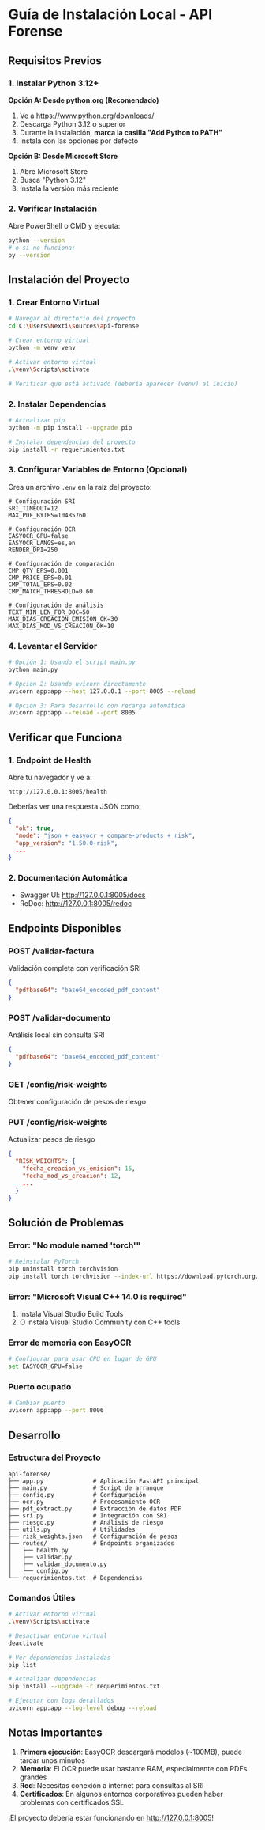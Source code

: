 # Guía de Instalación Local - API Forense

## Requisitos Previos

### 1. Instalar Python 3.12+

**Opción A: Desde python.org (Recomendado)**
1. Ve a https://www.python.org/downloads/
2. Descarga Python 3.12 o superior
3. Durante la instalación, **marca la casilla "Add Python to PATH"**
4. Instala con las opciones por defecto

**Opción B: Desde Microsoft Store**
1. Abre Microsoft Store
2. Busca "Python 3.12"
3. Instala la versión más reciente

### 2. Verificar Instalación
Abre PowerShell o CMD y ejecuta:
```bash
python --version
# o si no funciona:
py --version
```

## Instalación del Proyecto

### 1. Crear Entorno Virtual
```bash
# Navegar al directorio del proyecto
cd C:\Users\Nexti\sources\api-forense

# Crear entorno virtual
python -m venv venv

# Activar entorno virtual
.\venv\Scripts\activate

# Verificar que está activado (debería aparecer (venv) al inicio)
```

### 2. Instalar Dependencias
```bash
# Actualizar pip
python -m pip install --upgrade pip

# Instalar dependencias del proyecto
pip install -r requerimientos.txt
```

### 3. Configurar Variables de Entorno (Opcional)
Crea un archivo `.env` en la raíz del proyecto:
```env
# Configuración SRI
SRI_TIMEOUT=12
MAX_PDF_BYTES=10485760

# Configuración OCR
EASYOCR_GPU=false
EASYOCR_LANGS=es,en
RENDER_DPI=250

# Configuración de comparación
CMP_QTY_EPS=0.001
CMP_PRICE_EPS=0.01
CMP_TOTAL_EPS=0.02
CMP_MATCH_THRESHOLD=0.60

# Configuración de análisis
TEXT_MIN_LEN_FOR_DOC=50
MAX_DIAS_CREACION_EMISION_OK=30
MAX_DIAS_MOD_VS_CREACION_OK=10
```

### 4. Levantar el Servidor
```bash
# Opción 1: Usando el script main.py
python main.py

# Opción 2: Usando uvicorn directamente
uvicorn app:app --host 127.0.0.1 --port 8005 --reload

# Opción 3: Para desarrollo con recarga automática
uvicorn app:app --reload --port 8005
```

## Verificar que Funciona

### 1. Endpoint de Health
Abre tu navegador y ve a:
```
http://127.0.0.1:8005/health
```

Deberías ver una respuesta JSON como:
```json
{
  "ok": true,
  "mode": "json + easyocr + compare-products + risk",
  "app_version": "1.50.0-risk",
  ...
}
```

### 2. Documentación Automática
- Swagger UI: http://127.0.0.1:8005/docs
- ReDoc: http://127.0.0.1:8005/redoc

## Endpoints Disponibles

### POST /validar-factura
Validación completa con verificación SRI
```json
{
  "pdfbase64": "base64_encoded_pdf_content"
}
```

### POST /validar-documento  
Análisis local sin consulta SRI
```json
{
  "pdfbase64": "base64_encoded_pdf_content"
}
```

### GET /config/risk-weights
Obtener configuración de pesos de riesgo

### PUT /config/risk-weights
Actualizar pesos de riesgo
```json
{
  "RISK_WEIGHTS": {
    "fecha_creacion_vs_emision": 15,
    "fecha_mod_vs_creacion": 12,
    ...
  }
}
```

## Solución de Problemas

### Error: "No module named 'torch'"
```bash
# Reinstalar PyTorch
pip uninstall torch torchvision
pip install torch torchvision --index-url https://download.pytorch.org/whl/cpu
```

### Error: "Microsoft Visual C++ 14.0 is required"
1. Instala Visual Studio Build Tools
2. O instala Visual Studio Community con C++ tools

### Error de memoria con EasyOCR
```bash
# Configurar para usar CPU en lugar de GPU
set EASYOCR_GPU=false
```

### Puerto ocupado
```bash
# Cambiar puerto
uvicorn app:app --port 8006
```

## Desarrollo

### Estructura del Proyecto
```
api-forense/
├── app.py              # Aplicación FastAPI principal
├── main.py             # Script de arranque
├── config.py           # Configuración
├── ocr.py              # Procesamiento OCR
├── pdf_extract.py      # Extracción de datos PDF
├── sri.py              # Integración con SRI
├── riesgo.py           # Análisis de riesgo
├── utils.py            # Utilidades
├── risk_weights.json   # Configuración de pesos
├── routes/             # Endpoints organizados
│   ├── health.py
│   ├── validar.py
│   ├── validar_documento.py
│   └── config.py
└── requerimientos.txt  # Dependencias
```

### Comandos Útiles
```bash
# Activar entorno virtual
.\venv\Scripts\activate

# Desactivar entorno virtual
deactivate

# Ver dependencias instaladas
pip list

# Actualizar dependencias
pip install --upgrade -r requerimientos.txt

# Ejecutar con logs detallados
uvicorn app:app --log-level debug --reload
```

## Notas Importantes

1. **Primera ejecución**: EasyOCR descargará modelos (~100MB), puede tardar unos minutos
2. **Memoria**: El OCR puede usar bastante RAM, especialmente con PDFs grandes
3. **Red**: Necesitas conexión a internet para consultas al SRI
4. **Certificados**: En algunos entornos corporativos pueden haber problemas con certificados SSL

¡El proyecto debería estar funcionando en http://127.0.0.1:8005!
